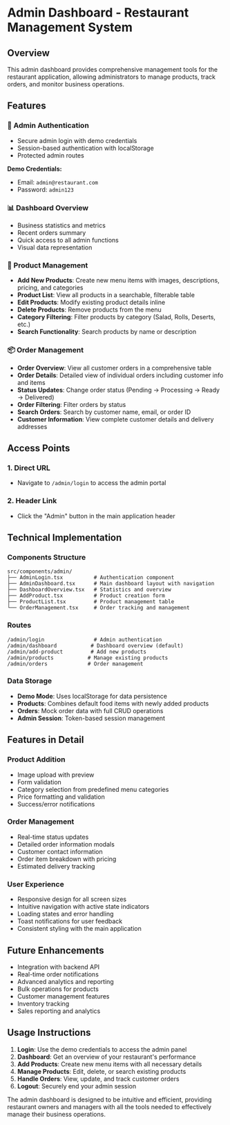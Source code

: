 # Admin Dashboard - Restaurant Management System

## Overview
This admin dashboard provides comprehensive management tools for the restaurant application, allowing administrators to manage products, track orders, and monitor business operations.

## Features

### 🔐 Admin Authentication
- Secure admin login with demo credentials
- Session-based authentication with localStorage
- Protected admin routes

**Demo Credentials:**
- Email: `admin@restaurant.com`
- Password: `admin123`

### 📊 Dashboard Overview
- Business statistics and metrics
- Recent orders summary
- Quick access to all admin functions
- Visual data representation

### 🍔 Product Management
- **Add New Products**: Create new menu items with images, descriptions, pricing, and categories
- **Product List**: View all products in a searchable, filterable table
- **Edit Products**: Modify existing product details inline
- **Delete Products**: Remove products from the menu
- **Category Filtering**: Filter products by category (Salad, Rolls, Deserts, etc.)
- **Search Functionality**: Search products by name or description

### 📦 Order Management
- **Order Overview**: View all customer orders in a comprehensive table
- **Order Details**: Detailed view of individual orders including customer info and items
- **Status Updates**: Change order status (Pending → Processing → Ready → Delivered)
- **Order Filtering**: Filter orders by status
- **Search Orders**: Search by customer name, email, or order ID
- **Customer Information**: View complete customer details and delivery addresses

## Access Points

### 1. Direct URL
- Navigate to `/admin/login` to access the admin portal

### 2. Header Link
- Click the "Admin" button in the main application header

## Technical Implementation

### Components Structure
```
src/components/admin/
├── AdminLogin.tsx          # Authentication component
├── AdminDashboard.tsx      # Main dashboard layout with navigation
├── DashboardOverview.tsx   # Statistics and overview
├── AddProduct.tsx          # Product creation form
├── ProductList.tsx         # Product management table
└── OrderManagement.tsx     # Order tracking and management
```

### Routes
```
/admin/login                # Admin authentication
/admin/dashboard           # Dashboard overview (default)
/admin/add-product         # Add new products
/admin/products           # Manage existing products
/admin/orders             # Order management
```

### Data Storage
- **Demo Mode**: Uses localStorage for data persistence
- **Products**: Combines default food items with newly added products
- **Orders**: Mock order data with full CRUD operations
- **Admin Session**: Token-based session management

## Features in Detail

### Product Addition
- Image upload with preview
- Form validation
- Category selection from predefined menu categories
- Price formatting and validation
- Success/error notifications

### Order Management
- Real-time status updates
- Detailed order information modals
- Customer contact information
- Order item breakdown with pricing
- Estimated delivery tracking

### User Experience
- Responsive design for all screen sizes
- Intuitive navigation with active state indicators
- Loading states and error handling
- Toast notifications for user feedback
- Consistent styling with the main application

## Future Enhancements
- Integration with backend API
- Real-time order notifications
- Advanced analytics and reporting
- Bulk operations for products
- Customer management features
- Inventory tracking
- Sales reporting and analytics

## Usage Instructions

1. **Login**: Use the demo credentials to access the admin panel
2. **Dashboard**: Get an overview of your restaurant's performance
3. **Add Products**: Create new menu items with all necessary details
4. **Manage Products**: Edit, delete, or search existing products
5. **Handle Orders**: View, update, and track customer orders
6. **Logout**: Securely end your admin session

The admin dashboard is designed to be intuitive and efficient, providing restaurant owners and managers with all the tools needed to effectively manage their business operations.
